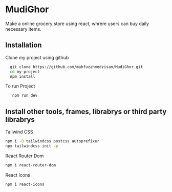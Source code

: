 # MudiGhor

Make a online grocery store using react, whrere users can buy daily necessary items.

## Installation

Clone my project using github

```bash
  git clone https://github.com/mahfuzahmedzisan/MudiGhor.git
  cd my-project
  npm install
```

To run Project
```bash
   npm run dev
```

## Install other tools, frames, librabrys or third party librabrys

Tailwind CSS

```bash
npm i -D tailwindcss postcss autoprefixer
npx tailwindcss init -p
```

React Router Dom

```bash
npm i react-router-dom
```

React Icons

```bash
npm i react-icons
```
